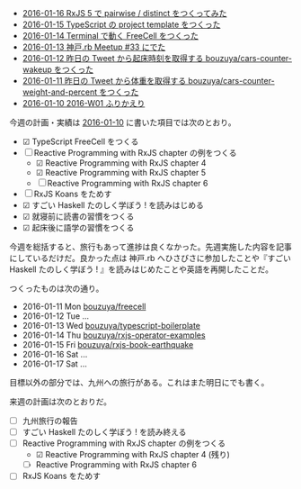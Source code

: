 - [2016-01-16 RxJS 5 で pairwise / distinct をつくってみた][2016-01-16]
- [2016-01-15 TypeScript の project template をつくった][2016-01-15]
- [2016-01-14 Terminal で動く FreeCell をつくった][2016-01-14]
- [2016-01-13 神戸.rb Meetup #33 にでた][2016-01-13]
- [2016-01-12 昨日の Tweet から起床時刻を取得する bouzuya/cars-counter-wakeup をつくった][2016-01-12]
- [2016-01-11 昨日の Tweet から体重を取得する bouzuya/cars-counter-weight-and-percent をつくった][2016-01-11]
- [2016-01-10 2016-W01 ふりかえり][2016-01-10]

今週の計画・実績は [2016-01-10][] に書いた項目では次のとおり。

- ☑ TypeScript FreeCell をつくる
- ☐ Reactive Programming with RxJS chapter の例をつくる
  - ☑ Reactive Programming with RxJS chapter 4
  - ☑ Reactive Programming with RxJS chapter 5
  - ☐ Reactive Programming with RxJS chapter 6
- ☐ RxJS Koans をためす
- ☑ すごい Haskell たのしく学ぼう ! を読みはじめる
- ☑ 就寝前に読書の習慣をつくる
- ☑ 起床後に語学の習慣をつくる

今週を総括すると、旅行もあって進捗は良くなかった。先週実施した内容を記事にしているだけだ。良かった点は 神戸.rb へひさびさに参加したことや『すごい Haskell たのしく学ぼう ! 』を読みはじめたことや英語を再開したことだ。

つくったものは次の通り。

- 2016-01-11 Mon [bouzuya/freecell][]
- 2016-01-12 Tue ...
- 2016-01-13 Wed [bouzuya/typescript-boilerplate][]
- 2016-01-14 Thu [bouzuya/rxjs-operator-examples][]
- 2016-01-15 Fri [bouzuya/rxjs-book-earthquake][]
- 2016-01-16 Sat ...
- 2016-01-17 Sat ...

目標以外の部分では、九州への旅行がある。これはまた明日にでも書く。

来週の計画は次のとおりだ。

- ☐ 九州旅行の報告
- ☐ すごい Haskell たのしく学ぼう ! を読み終える
- ☐ Reactive Programming with RxJS chapter の例をつくる
  - ☑ Reactive Programming with RxJS chapter 4 (残り)
  - ☐ Reactive Programming with RxJS chapter 6
- ☐ RxJS Koans をためす

[2016-01-10]: https://blog.bouzuya.net/2016/01/10/
[2016-01-11]: https://blog.bouzuya.net/2016/01/11/
[2016-01-12]: https://blog.bouzuya.net/2016/01/12/
[2016-01-13]: https://blog.bouzuya.net/2016/01/13/
[2016-01-14]: https://blog.bouzuya.net/2016/01/14/
[2016-01-15]: https://blog.bouzuya.net/2016/01/15/
[2016-01-16]: https://blog.bouzuya.net/2016/01/16/
[bouzuya/freecell]: https://github.com/bouzuya/freecell
[bouzuya/rxjs-book-earthquake]: https://github.com/bouzuya/rxjs-book-earthquake
[bouzuya/rxjs-operator-examples]: https://github.com/bouzuya/rxjs-operator-examples
[bouzuya/typescript-boilerplate]: https://github.com/bouzuya/typescript-boilerplate
